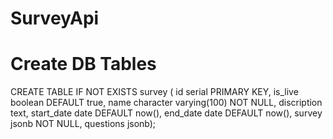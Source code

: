 # SurveyApi

# Create DB Tables
CREATE TABLE IF NOT EXISTS survey (
    id serial PRIMARY KEY,
    is_live boolean DEFAULT true,
    name character varying(100) NOT NULL,
    discription text,
    start_date date DEFAULT now(),
    end_date date DEFAULT now(),
    survey jsonb NOT NULL,
    questions jsonb);
